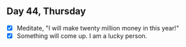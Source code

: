 ## Day 44, Thursday

- [x] Meditate, "I will make twenty million money in this year!"
- [x] Something will come up. I am a lucky person.
